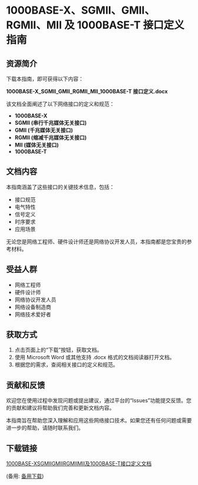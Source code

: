 # 1000BASE-X、SGMII、GMII、RGMII、MII 及 1000BASE-T 接口定义指南

## 资源简介

下载本指南，即可获得以下内容：

**1000BASE-X_SGMII_GMII_RGMII_MII_1000BASE-T 接口定义.docx**

该文档全面阐述了以下网络接口的定义和规范：

- **1000BASE-X**
- **SGMII (串行千兆媒体无关接口)**
- **GMII (千兆媒体无关接口)**
- **RGMII (缩减千兆媒体无关接口)**
- **MII (媒体无关接口)**
- **1000BASE-T**

## 文档内容

本指南涵盖了这些接口的关键技术信息，包括：

- 接口规范
- 电气特性
- 信号定义
- 时序要求
- 应用场景

无论您是网络工程师、硬件设计师还是网络协议开发人员，本指南都是您宝贵的参考材料。

## 受益人群

- 网络工程师
- 硬件设计师
- 网络协议开发人员
- 网络设备制造商
- 网络技术爱好者

## 获取方式

1. 点击页面上的“下载”按钮，获取文档。
2. 使用 Microsoft Word 或其他支持 .docx 格式的文档阅读器打开文档。
3. 根据您的需求，查阅相关接口的定义和规范。

## 贡献和反馈

欢迎您在使用过程中发现问题或提出建议，通过平台的“Issues”功能提交反馈。您的贡献和建议将帮助我们完善和更新文档内容。

本指南旨在帮助您深入理解和应用这些网络接口技术。如果您还有任何问题或需要进一步的帮助，请随时联系我们。

## 下载链接
[1000BASE-XSGMIIGMIIRGMIIMII及1000BASE-T接口定义文档](https://pan.quark.cn/s/fa7b46e1662c) 

(备用: [备用下载](https://pan.baidu.com/s/1CV8cnZfxuYzAheHDTkRnnQ?pwd=1234))
